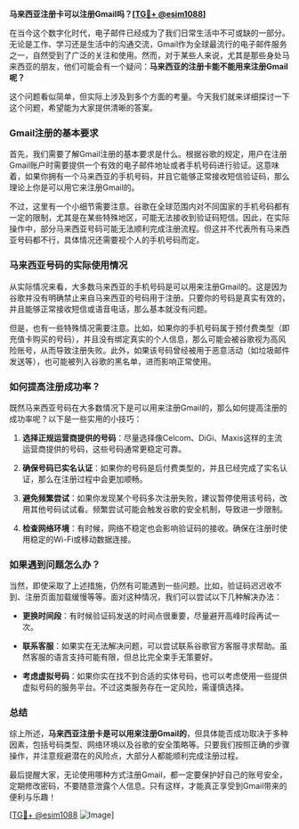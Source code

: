 **马来西亚注册卡可以注册Gmail吗？[[TG💪+ @esim1088](https://t.me/s/esim1088)]**

在当今这个数字化时代，电子邮件已经成为了我们日常生活中不可或缺的一部分。无论是工作、学习还是生活中的沟通交流，Gmail作为全球最流行的电子邮件服务之一，自然受到了广泛的关注和使用。然而，对于某些人来说，尤其是那些身处马来西亚的朋友，他们可能会有一个疑问：**马来西亚的注册卡能不能用来注册Gmail呢？**

这个问题看似简单，但实际上涉及到多个方面的考量。今天我们就来详细探讨一下这个问题，希望能为大家提供清晰的答案。

### Gmail注册的基本要求

首先，我们需要了解Gmail注册的基本要求是什么。根据谷歌的规定，用户在注册Gmail账户时需要提供一个有效的电子邮件地址或者手机号码进行验证。这意味着，如果你拥有一个马来西亚的手机号码，并且它能够正常接收短信验证码，那么理论上你是可以用它来注册Gmail的。

不过，这里有一个小细节需要注意。谷歌在全球范围内对不同国家的手机号码都有一定的限制，尤其是在某些特殊地区，可能无法接收到验证码短信。因此，在实际操作中，部分马来西亚号码可能无法顺利完成注册流程。但这并不代表所有马来西亚号码都不行，具体情况还需要视个人的手机号码而定。

### 马来西亚号码的实际使用情况

从实际情况来看，大多数马来西亚的手机号码是可以用来注册Gmail的。这是因为谷歌并没有明确禁止来自马来西亚的号码用于注册。只要你的号码是真实有效的，并且能够正常接收短信或语音电话，那么基本就没有问题。

但是，也有一些特殊情况需要注意。比如，如果你的手机号码属于预付费类型（即充值卡购买的号码），并且没有绑定真实的个人信息，那么可能会被谷歌视为高风险账号，从而导致注册失败。此外，如果该号码曾经被用于恶意活动（如垃圾邮件发送等），也可能被列入谷歌的黑名单，进而影响正常使用。

### 如何提高注册成功率？

既然马来西亚号码在大多数情况下是可以用来注册Gmail的，那么如何提高注册的成功率呢？以下是一些实用的小技巧：

1. **选择正规运营商提供的号码**：尽量选择像Celcom、DiGi、Maxis这样的主流运营商提供的号码，这些号码通常更稳定可靠。
   
2. **确保号码已实名认证**：如果你的号码是后付费类型的，并且已经完成了实名认证，那么在注册过程中会更加顺畅。
   
3. **避免频繁尝试**：如果你发现某个号码多次注册失败，建议暂停使用该号码，改用其他号码试试看。频繁尝试可能会触发谷歌的安全机制，导致进一步限制。
   
4. **检查网络环境**：有时候，网络不稳定也会影响验证码的接收。确保在注册时使用稳定的Wi-Fi或移动数据连接。

### 如果遇到问题怎么办？

当然，即使采取了上述措施，仍然有可能遇到一些问题。比如，验证码迟迟收不到、注册页面加载缓慢等等。面对这种情况，我们可以尝试以下几种解决办法：

- **更换时间段**：有时候验证码发送的时间点很重要，尽量避开高峰时段再试一次。
  
- **联系客服**：如果实在无法解决问题，可以尝试联系谷歌官方客服寻求帮助。虽然客服的语言支持可能有限，但总比完全束手无策要好。

- **考虑虚拟号码**：如果你实在找不到合适的实体号码，也可以考虑使用一些提供虚拟号码的服务平台。不过这类服务存在一定风险，需谨慎选择。

### 总结

综上所述，**马来西亚注册卡是可以用来注册Gmail的**，但具体能否成功取决于多种因素，包括号码类型、网络环境以及谷歌的安全策略等。只要我们按照正确的步骤操作，并注意规避潜在的风险点，大部分人都能顺利完成注册过程。

最后提醒大家，无论使用哪种方式注册Gmail，都一定要保护好自己的账号安全，定期修改密码，不要随意泄露个人信息。只有这样，才能真正享受到Gmail带来的便利与乐趣！

[[TG💪+ @esim1088](https://t.me/s/esim1088) ![Image](https://i.postimg.cc/4NQfJmqS/Snipaste-2025-05-13-00-14-12.png)]